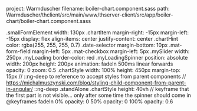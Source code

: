 project: Warmduscher
filename: boiler-chart.component.sass
path: Warmduscher/thclient/src/main/www/thserver-client/src/app/boiler-chart/boiler-chart.component.sass

.smallFormElement
  width: 130px
.chartItem
  margin-right: -15px
  margin-left: -15px
  display: flex
  align-items: center
  justify-content: center
.chartHint
  color: rgba(255, 255, 255, 0.7)
.date-selector
  margin-bottom: 10px
  .mat-form-field
    margin-left: 5px
  .mat-checkbox
    margin-left: 5px
.mySlider
  width: 250px
.myLoading
  border-color: red
.myLoadingSpinner
  position: absolute
  width: 200px
  height: 200px
  animation: fadeIn 500ms linear forwards
  opacity: 0
  zoom: 0.5
.chartStyle
  width: 100%
  height: 450px
  margin-top: 15px
// ::ng-deep to reference to accept styles from parent components
// https://michalmuszynski.com/blog/styling-child-component-from-parent-in-angular/
::ng-deep .standAlone .chartStyle
  height: 40vh
//  keyframe that the first part is not visible... only after some time the spinner should come in
@keyframes fadeIn
  0%
    opacity: 0
  50%
    opacity: 0
  100%
    opacity: 0.6